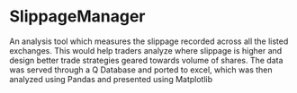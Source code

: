 # SlippageManager
An analysis tool which measures the slippage recorded across all the listed exchanges. This would help traders analyze where slippage is higher and design better trade strategies geared towards volume of shares. The data was served through a Q Database and ported to excel, which was then analyzed using Pandas and presented using Matplotlib
